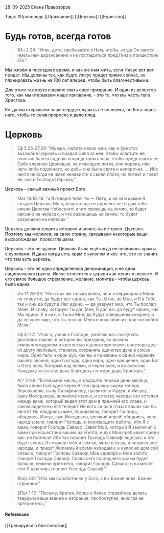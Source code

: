 28-09-2025
Елена Правозоров

Tags: #Проповедь 
[[Призвание]]
[[Церковь]]
[[Единство]]
# Будь готов, всегда готов

> 1Ин 2:28: "Итак, дети, пребывайте в Нем, чтобы, когда Он явится, иметь нам дерзновение и не постыдиться пред Ним в пришествие Его."

Мы живём в последнее время, и как же нам жить, если Иисус вот вот придет. Мы должны так, как будто Иисус придет прямо сейчас, но планировать жизнь на 100 лет вперед, чтобы быть благочестивыми. 

Для этого так круто и важно знать свое призвание. И один из аспектов того, как мы открываем наше призвание, - это то, что мы часть тела Христова. 

Когда мы открываем наше сердце слушать не человека, но Бога через него, чтобы то семя проросло и дало плод.

# Церковь

> Еф 5:25-27,29: 
> "Мужья, любите своих жен, как и Христос возлюбил Церковь и предал Себя за нее, чтобы освятить ее, очистив банею водною посредством слова; чтобы представить ее Себе славною Церковью, не имеющею пятна, или порока, или чего-либо подобного, но дабы она была свята и непорочна. … 
> Ибо никто никогда не имел ненависти к своей плоти, но питает и греет ее, как и Господь Церковь,"

Церковь - самый важный проект Бога. 

> Мат 16:18-19: "и Я говорю тебе: ты — Петр, и на сем камне Я создам Церковь Мою, и врата ада не одолеют ее; и дам тебе ключи Царства Небесного: и что свяжешь на земле, то будет связано на небесах, и что разрешишь на земле, то будет разрешено на небесах."

Церковь должна творить историю и влиять на историю. Духовно. Поэтому мы молимся, за свою страну, связываем некоторые вещи, высвобождаем, провозглашаем.

Церковь - это не здание. Церковь была ещё когда не появились храмы с куполами. И даже когда есть храм с куполом и кое-что, это не значит, что там есть церковь.

Церковь - это не одна определенная деноминация, и не одна национальная группа. 
Иисус относится к церкви как жених к невесте. И его самое большое стремление, желание, молитва - чтобы церковь была едина.
> Ин 17:20-23: 
 "Не о них же только молю, но и о верующих в Меня по слову их, да будут все едино, как Ты, Отче, во Мне, и Я в Тебе, так и они да будут в Нас едино, — да уверует мир, что Ты послал Меня. И славу, которую Ты дал Мне, Я дал им: да будут едино, как Мы едино. Я в них, и Ты во Мне; да будут совершены воедино, и да познает мир, что Ты послал Меня и возлюбил их, как возлюбил Меня."

> Еф 4:1-7: 
 "Итак я, узник в Господе, умоляю вас поступать достойно звания, в которое вы призваны, со всяким смиренномудрием и кротостью и долготерпением, снисходя друг ко другу любовью, стараясь сохранять единство духа в союзе мира. Одно тело и один дух, как вы и призваны к одной надежде вашего звания; один Господь, одна вера, одно крещение, один Бог и Отец всех, Который над всеми, и через всех, и во всех нас. Каждому же из нас дана благодать по мере дара Христова."

> Агг 2:1-9: 
 "В седьмой месяц, в двадцать первый день месяца, было слово Господне через Аггея пророка: скажи теперь Зоровавелю, сыну Салафиилеву, правителю Иудеи, и Иисусу, сыну Иоседекову, великому иерею, и остатку народа: кто остался между вами, который видел этот дом в прежней его славе, и каким видите вы его теперь? Не есть ли он в глазах ваших как бы ничто? Но ободрись ныне, Зоровавель, говорит Господь, ободрись, Иисус, сын Иоседеков, великий иерей! ободрись, весь народ земли, говорит Господь, и производите работы, ибо Я с вами, говорит Господь Саваоф. Завет Мой, который Я заключил с вами при исшествии вашем из Египта, и дух Мой пребывает среди вас: не бойтесь! Ибо так говорит Господь Саваоф: еще раз, и это будет скоро, Я потрясу небо и землю, море и сушу, и потрясу все народы, и придет Желаемый всеми народами, и наполню дом сей славою, говорит Господь Саваоф. Мое серебро и Мое золото, говорит Господь Саваоф. Слава сего последнего храма будет больше, нежели прежнего, говорит Господь Саваоф; и на месте сем Я дам мир, говорит Господь Саваоф."

> 1Кор 3:9: "Ибо мы соработники у Бога, а вы Божия нива, Божие строение."

> 2Пет 1:10: "Посему, братия, более и более старайтесь делать твердым ваше звание и избрание; так поступая, никогда не преткнетесь,"

#### References
[[Тренируйся в благочестии]]